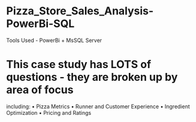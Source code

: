 # Pizza_Store_Sales_Analysis-PowerBi-SQL
Tools Used - PowerBi + MsSQL Server
# This case study has LOTS of questions - they are broken up by area of focus 
including:
• Pizza Metrics
• Runner and Customer Experience
• Ingredient Optimization
• Pricing and Ratings
